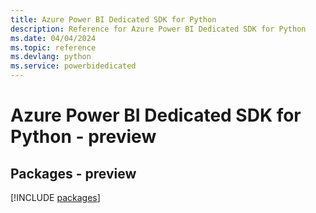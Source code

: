 ```yaml
---
title: Azure Power BI Dedicated SDK for Python
description: Reference for Azure Power BI Dedicated SDK for Python
ms.date: 04/04/2024
ms.topic: reference
ms.devlang: python
ms.service: powerbidedicated
---
```

# Azure Power BI Dedicated SDK for Python - preview
## Packages - preview
[!INCLUDE [packages](power-bi-dedicated-index.md)]